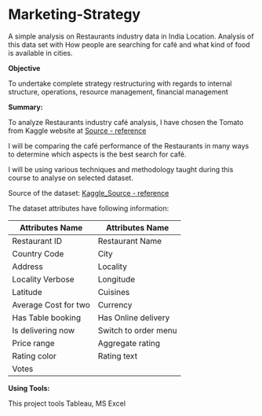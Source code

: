 # Marketing-Strategy


A simple analysis on Restaurants industry data in India Location. Analysis of this data set with How people are searching for café and what kind of food is available in cities.



**Objective**


To undertake complete strategy restructuring with regards to internal structure, operations, resource management, financial management



**Summary:**

To analyze Restaurants industry café analysis, I have chosen the Tomato from Kaggle website at [Source - reference](https://www.kaggle.com/)






I will be comparing the café performance of the Restaurants in many ways to determine which aspects is the best search for café.

I will be using various techniques and methodology taught during this course to analyse on selected dataset.


Source of the dataset: [Kaggle_Source - reference](https://www.kaggle.com/)

The dataset attributes have following information:


Attributes Name | Attributes Name |
----------------|-----------------|
Restaurant ID | Restaurant Name |
Country Code | City	|
Address | Locality	|
Locality Verbose | Longitude	|
Latitude | Cuisines	|
Average Cost for two | Currency	|
Has Table booking | Has Online delivery	|
Is delivering now | Switch to order menu	|
Price range | Aggregate rating	|
Rating color | Rating text	|
Votes	|		|


**Using Tools:**

This project tools Tableau, MS Excel





































